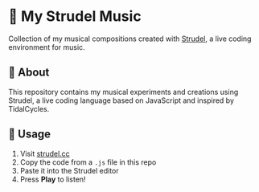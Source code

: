 # 🎵 My Strudel Music

Collection of my musical compositions created with [Strudel](https://strudel.cc/), a live coding environment for music.

## 📝 About

This repository contains my musical experiments and creations using Strudel, a live coding language based on JavaScript and inspired by TidalCycles.

## 🚀 Usage

1. Visit [strudel.cc](https://strudel.cc/)
2. Copy the code from a `.js` file in this repo
3. Paste it into the Strudel editor
4. Press **Play** to listen!

